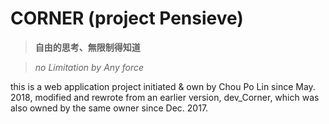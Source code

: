 # CORNER (project Pensieve)
> __自由的思考、無限制得知道__

> _no Limitation by Any force_

this is a web application project initiated & own by Chou Po Lin since May. 2018, modified and rewrote from an earlier version, dev_Corner, which was also owned by the same owner since Dec. 2017.
